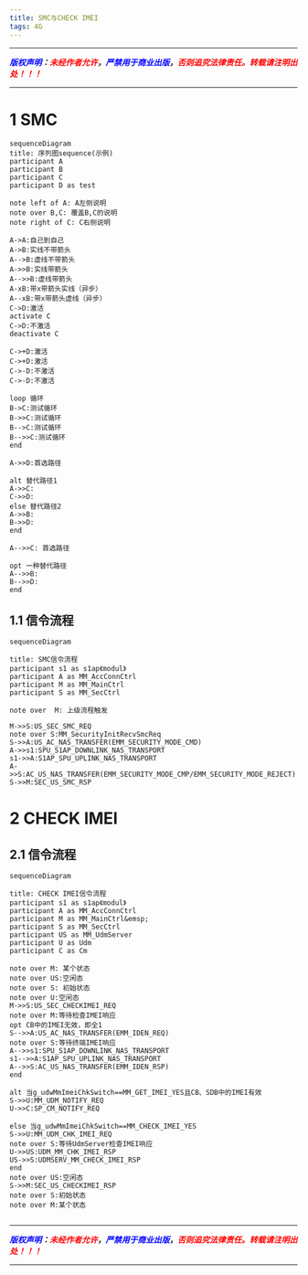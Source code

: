 ```yaml
---
title: SMC与CHECK IMEI
tags: 4G
---
```


------

***<font color=blue>版权声明</font>：<font color=red>未经作者允许</font>，<font color=blue>严禁用于商业出版</font>，<font color=red>否则追究法律责任。转载请注明出处！！！</font>***

------

# 1 SMC
```mermaid!
sequenceDiagram
title: 序列图sequence(示例)
participant A
participant B
participant C
participant D as test

note left of A: A左侧说明
note over B,C: 覆盖B,C的说明
note right of C: C右侧说明

A->A:自己到自己
A->B:实线不带箭头
A-->B:虚线不带箭头
A->>B:实线带箭头
A-->>B:虚线带箭头
A-xB:带x带箭头实线（异步）
A--xB:带x带箭头虚线（异步）
C->D:激活
activate C
C->D:不激活
deactivate C

C->+D:激活
C->+D:激活
C->-D:不激活
C->-D:不激活

loop 循环
B->C:测试循环
B->>C:测试循环
B-->C:测试循环
B-->>C:测试循环
end

A->>D:首选路径

alt 替代路径1
A->>C: 
C->>D: 
else 替代路径2
A->>B: 
B->>D: 
end

A-->>C: 首选路径

opt 一种替代路径
A-->>B: 
B-->>D: 
end
```
## 1.1 信令流程

```mermaid!
sequenceDiagram

title: SMC信令流程
participant s1 as s1ap《modul》
participant A as MM_AccConnCtrl
participant M as MM_MainCtrl
participant S as MM_SecCtrl

note over  M: 上级流程触发

M->>S:US_SEC_SMC_REQ
note over S:MM_SecurityInitRecvSmcReq
S->>A:US_AC_NAS_TRANSFER(EMM_SECURITY_MODE_CMD)
A->>s1:SPU_S1AP_DOWNLINK_NAS_TRANSPORT
s1->>A:S1AP_SPU_UPLINK_NAS_TRANSPORT
A->>S:AC_US_NAS_TRANSFER(EMM_SECURITY_MODE_CMP/EMM_SECURITY_MODE_REJECT)
S->>M:SEC_US_SMC_RSP
```
# 2 CHECK IMEI
## 2.1 信令流程
```mermaid!
sequenceDiagram

title: CHECK IMEI信令流程
participant s1 as s1ap《modul》
participant A as MM_AccConnCtrl
participant M as MM_MainCtrl&emsp;
participant S as MM_SecCtrl
participant US as MM_UdmServer
participant U as Udm
participant C as Cm

note over M: 某个状态
note over US:空闲态
note over S: 初始状态
note over U:空闲态
M->>S:US_SEC_CHECKIMEI_REQ
note over M:等待检查IMEI响应
opt CB中的IMEI无效，即全1
S-->>A:US_AC_NAS_TRANSFER(EMM_IDEN_REQ)
note over S:等待终端IMEI响应
A-->>s1:SPU_S1AP_DOWNLINK_NAS_TRANSPORT
s1-->>A:S1AP_SPU_UPLINK_NAS_TRANSPORT
A-->>S:AC_US_NAS_TRANSFER(EMM_IDEN_RSP)
end

alt 当g_udwMmImeiChkSwitch==MM_GET_IMEI_YES且CB、SDB中的IMEI有效
S->>U:MM_UDM_NOTIFY_REQ
U->>C:SP_CM_NOTIFY_REQ

else 当g_udwMmImeiChkSwitch==MM_CHECK_IMEI_YES
S->>U:MM_UDM_CHK_IMEI_REQ
note over S:等待UdmServer检查IMEI响应
U->>US:UDM_MM_CHK_IMEI_RSP
US->>S:UDMSERV_MM_CHECK_IMEI_RSP
end
note over US:空闲态
S->>M:SEC_US_CHECKIMEI_RSP
note over S:初始状态
note over M:某个状态


```




------

***<font color=blue>版权声明</font>：<font color=red>未经作者允许</font>，<font color=blue>严禁用于商业出版</font>，<font color=red>否则追究法律责任。转载请注明出处！！！</font>***

------
